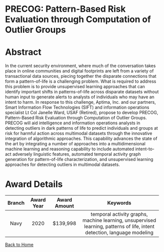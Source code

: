
PRECOG: Pattern-Based Risk Evaluation through Computation of Outlier Groups
===========================================================================

# Abstract


In the current security environment, where much of the conversation takes place in online communities and digital footprints are left from a variety of transactional data sources, piecing together the disparate connections that form a pattern-of-life is a challenging problem. What is required to address this problem is to provide unsupervised learning approaches that can identify important shifts in patterns-of-life across disparate datasets without human input to generate alerts to analysts of individuals who may have an intent to harm. In response to this challenge, Aptima, Inc. and our partners, Smart Information Flow Technologies (SIFT) and information operations specialist Lt Col Janelle Ward, USAF (Retired), propose to develop PRECOG, Pattern-Based Risk Evaluation through Computation of Outlier Groups. PRECOG will aid intelligence and information operations analysts in detecting outliers in dark patterns of life to predict individuals and groups at risk for harmful action across multimodal datasets through the innovative integration of algorithmic approaches. This capability advances the state of the art by integrating a number of approaches into a multidimensional machine learning and reasoning capability to include automated intent-to-act adversely linguistic features, automated temporal activity graph generation for pattern-of-life characterization, and unsupervised learning approaches for detecting outliers in multimodal datasets.  

# Award Details

|Branch|Award Year|Award Amount|Keywords|
| :---: | :---: | :---: | :---: |
|Navy|2020|$139,998|temporal activity graphs, machine learning, unsupervised learning, patterns of life, intent detection, language modeling|
  
  


[Back to Home](https://github.com/chrischow/dod_sbir_awards/Reports/JH/#2060)